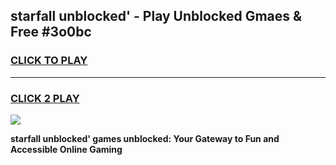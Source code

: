 
## starfall unblocked' - Play Unblocked Gmaes & Free #3o0bc
<h3>
<a href="https://news.freeplayer.one?title=starfall_unblocked'&ref=24F">CLICK TO PLAY</a></h3>
<hr>

<h3>
<a href="https://news.freeplayer.one?title=starfall_unblocked'&ref=24F">CLICK 2 PLAY</a>
  
</h3>

<a href="https://news.freeplayer.one?title=starfall_unblocked'&ref=24F/"><img src="https://clearcache.store/games.png"></a>


**starfall unblocked' games unblocked: Your Gateway to Fun and Accessible Online Gaming**
